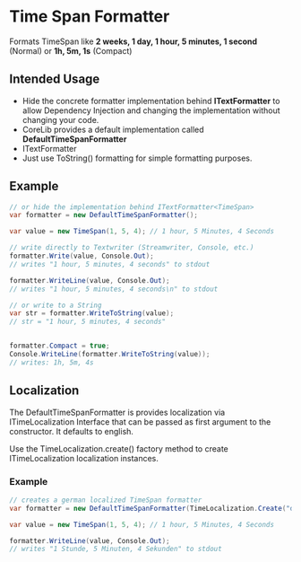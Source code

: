 # Time Span Formatter

Formats TimeSpan like **2 weeks, 1 day, 1 hour, 5 minutes, 1 second** (Normal) or **1h, 5m, 1s** (Compact)

## Intended Usage

* Hide the concrete formatter implementation behind **ITextFormatter<TimeSpan>** to allow  Dependency Injection and changing the implementation without changing your code.
* CoreLib provides a default implementation called **DefaultTimeSpanFormatter**
* ITextFormatter
* Just use ToString() formatting for simple formatting purposes.

## Example

```c#
// or hide the implementation behind ITextFormatter<TimeSpan>
var formatter = new DefaultTimeSpanFormatter();

var value = new TimeSpan(1, 5, 4); // 1 hour, 5 Minutes, 4 Seconds

// write directly to Textwriter (Streamwriter, Console, etc.)
formatter.Write(value, Console.Out);
// writes "1 hour, 5 minutes, 4 seconds" to stdout

formatter.WriteLine(value, Console.Out);
// writes "1 hour, 5 minutes, 4 seconds\n" to stdout

// or write to a String
var str = formatter.WriteToString(value);
// str = "1 hour, 5 minutes, 4 seconds"


formatter.Compact = true;
Console.WriteLine(formatter.WriteToString(value));
// writes: 1h, 5m, 4s
```

## Localization

The DefaultTimeSpanFormatter is provides localization via ITimeLocalization Interface that can be passed as first argument to the constructor. It defaults to english.

Use the TimeLocalization.create() factory method to create ITimeLocalization localization instances.

### Example

```C#
// creates a german localized TimeSpan formatter
var formatter = new DefaultTimeSpanFormatter(TimeLocalization.Create("de"))

var value = new TimeSpan(1, 5, 4); // 1 hour, 5 Minutes, 4 Seconds

formatter.WriteLine(value, Console.Out);
// writes "1 Stunde, 5 Minuten, 4 Sekunden" to stdout
```









